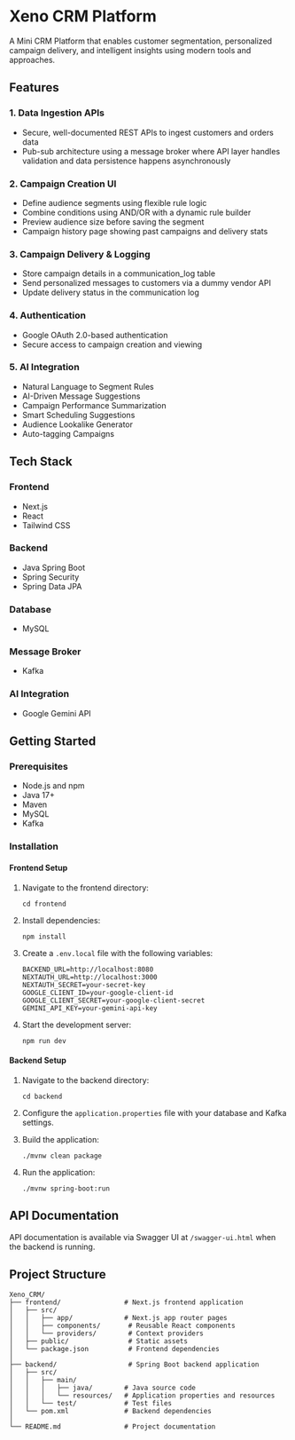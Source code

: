 # Xeno CRM Platform

A Mini CRM Platform that enables customer segmentation, personalized campaign delivery, and intelligent insights using modern tools and approaches.

## Features

### 1. Data Ingestion APIs
- Secure, well-documented REST APIs to ingest customers and orders data
- Pub-sub architecture using a message broker where API layer handles validation and data persistence happens asynchronously

### 2. Campaign Creation UI
- Define audience segments using flexible rule logic
- Combine conditions using AND/OR with a dynamic rule builder
- Preview audience size before saving the segment
- Campaign history page showing past campaigns and delivery stats

### 3. Campaign Delivery & Logging
- Store campaign details in a communication_log table
- Send personalized messages to customers via a dummy vendor API
- Update delivery status in the communication log

### 4. Authentication
- Google OAuth 2.0-based authentication
- Secure access to campaign creation and viewing

### 5. AI Integration
- Natural Language to Segment Rules
- AI-Driven Message Suggestions
- Campaign Performance Summarization
- Smart Scheduling Suggestions
- Audience Lookalike Generator
- Auto-tagging Campaigns

## Tech Stack

### Frontend
- Next.js
- React
- Tailwind CSS

### Backend
- Java Spring Boot
- Spring Security
- Spring Data JPA

### Database
- MySQL

### Message Broker
- Kafka

### AI Integration
- Google Gemini API

## Getting Started

### Prerequisites
- Node.js and npm
- Java 17+
- Maven
- MySQL
- Kafka

### Installation

#### Frontend Setup

1. Navigate to the frontend directory:
   ```
   cd frontend
   ```

2. Install dependencies:
   ```
   npm install
   ```

3. Create a `.env.local` file with the following variables:
   ```
   BACKEND_URL=http://localhost:8080
   NEXTAUTH_URL=http://localhost:3000
   NEXTAUTH_SECRET=your-secret-key
   GOOGLE_CLIENT_ID=your-google-client-id
   GOOGLE_CLIENT_SECRET=your-google-client-secret
   GEMINI_API_KEY=your-gemini-api-key
   ```

4. Start the development server:
   ```
   npm run dev
   ```

#### Backend Setup

1. Navigate to the backend directory:
   ```
   cd backend
   ```

2. Configure the `application.properties` file with your database and Kafka settings.

3. Build the application:
   ```
   ./mvnw clean package
   ```

4. Run the application:
   ```
   ./mvnw spring-boot:run
   ```

## API Documentation

API documentation is available via Swagger UI at `/swagger-ui.html` when the backend is running.

## Project Structure

```
Xeno_CRM/
├── frontend/                # Next.js frontend application
│   ├── src/
│   │   ├── app/             # Next.js app router pages
│   │   ├── components/       # Reusable React components
│   │   └── providers/        # Context providers
│   ├── public/               # Static assets
│   └── package.json          # Frontend dependencies
│
├── backend/                  # Spring Boot backend application
│   ├── src/
│   │   ├── main/
│   │   │   ├── java/        # Java source code
│   │   │   └── resources/   # Application properties and resources
│   │   └── test/            # Test files
│   └── pom.xml              # Backend dependencies
│
└── README.md                # Project documentation
```